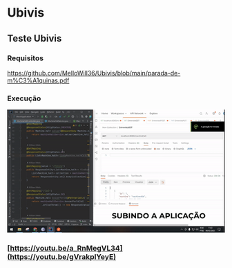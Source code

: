 # Ubivis
## Teste Ubivis
### Requisitos 
https://github.com/MelloWill36/Ubivis/blob/main/parada-de-m%C3%A1quinas.pdf

### Execução
![](https://github.com/MelloWill36/Ubivis/blob/main/ubivisGIF.gif)

 ### [https://youtu.be/a_RnMegVL34](https://youtu.be/gVrakpIYeyE)
